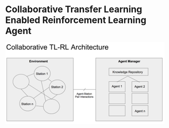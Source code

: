 # Collaborative Transfer Learning Enabled Reinforcement Learning Agent

![image](/screenshots/preliminary_architecture.png)
